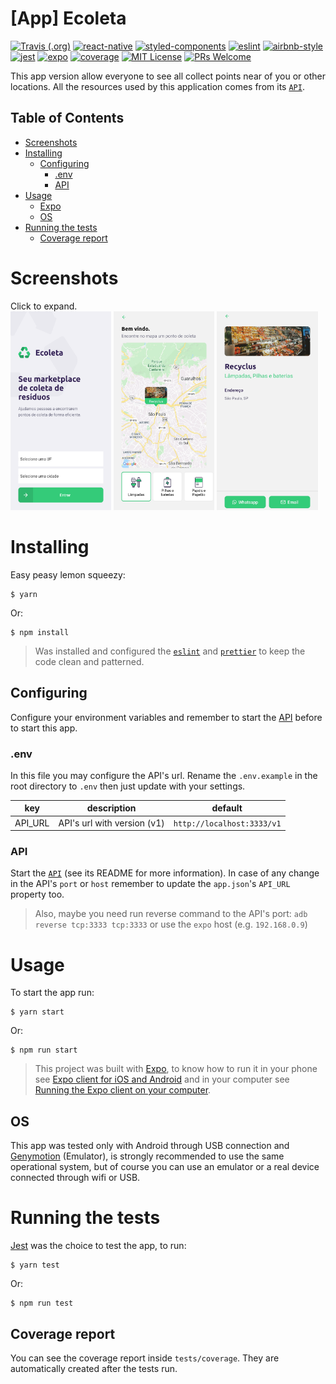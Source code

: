 # [App] Ecoleta
[![Travis (.org)](https://img.shields.io/travis/DiegoVictor/ecoleta-app?logo=travis&style=flat-square)](https://travis-ci.org/DiegoVictor/ecoleta-app)
[![react-native](https://img.shields.io/badge/react--native-0.63.2-61dafb?style=flat-square&logo=react)](https://reactnative.dev/)
[![styled-components](https://img.shields.io/badge/styled_components-5.2.0-db7b86?style=flat-square&logo=styled-components)](https://styled-components.com/)
[![eslint](https://img.shields.io/badge/eslint-6.8.0-4b32c3?style=flat-square&logo=eslint)](https://eslint.org/)
[![airbnb-style](https://flat.badgen.net/badge/style-guide/airbnb/ff5a5f?icon=airbnb)](https://github.com/airbnb/javascript)
[![jest](https://img.shields.io/badge/jest-25.5.4-brightgreen?style=flat-square&logo=jest)](https://jestjs.io/)
[![expo](https://img.shields.io/badge/expo-40.0.0-000000?style=flat-square&logo=expo)](https://expo.io/)
[![coverage](https://img.shields.io/codecov/c/gh/DiegoVictor/ecoleta-app?logo=codecov&style=flat-square)](https://codecov.io/gh/DiegoVictor/ecoleta-app)
[![MIT License](https://img.shields.io/badge/license-MIT-green?style=flat-square)](https://github.com/DiegoVictor/ecoleta-app/blob/master/LICENSE)
[![PRs Welcome](https://img.shields.io/badge/PRs-welcome-brightgreen.svg?style=flat-square)](http://makeapullrequest.com)


This app version allow everyone to see all collect points near of you or other locations. All the resources used by this application comes from its [`API`](https://github.com/DiegoVictor/ecoleta-api).

## Table of Contents
* [Screenshots](#screenshots)
* [Installing](#installing)
  * [Configuring](#configuring)
    * [.env](#env)
    * [API](#api)
* [Usage](#usage)
  * [Expo](#expo)
  * [OS](#os)
* [Running the tests](#running-the-tests)
  * [Coverage report](#coverage-report)

# Screenshots
Click to expand.<br>
<img src="https://raw.githubusercontent.com/DiegoVictor/ecoleta-app/master/screenshots/home.png" width="32%">
<img src="https://raw.githubusercontent.com/DiegoVictor/ecoleta-app/master/screenshots/points.jpg" width="32%">
<img src="https://raw.githubusercontent.com/DiegoVictor/ecoleta-app/master/screenshots/detail.jpg" width="32%">

# Installing
Easy peasy lemon squeezy:
```
$ yarn
```
Or:
```
$ npm install
```
> Was installed and configured the [`eslint`](https://eslint.org/) and [`prettier`](https://prettier.io/) to keep the code clean and patterned.

## Configuring
Configure your environment variables and remember to start the [API](https://github.com/DiegoVictor/ecoleta-api) before to start this app.

### .env
In this file you may configure the API's url. Rename the `.env.example` in the root directory to `.env` then just update with your settings.

key|description|default
---|---|---
API_URL|API's url with version (v1)|`http://localhost:3333/v1`

### API
Start the [`API`](https://github.com/DiegoVictor/ecoleta-api) (see its README for more information). In case of any change in the API's `port` or `host` remember to update the `app.json`'s `API_URL` property too.
> Also, maybe you need run reverse command to the API's port: `adb reverse tcp:3333 tcp:3333` or use the `expo` host (e.g. `192.168.0.9`)

# Usage
To start the app run:
```
$ yarn start
```
Or:
```
$ npm run start
```
> This project was built with [Expo](https://expo.io), to know how to run it in your phone see [Expo client for iOS and Android](https://docs.expo.io/versions/v37.0.0/get-started/installation/#2-mobile-app-expo-client-for-ios) and in your computer see [Running the Expo client on your computer](https://docs.expo.io/versions/v37.0.0/get-started/installation/#running-the-expo-client-on-your-computer).

## OS
This app was tested only with Android through USB connection and [Genymotion](https://www.genymotion.com/) (Emulator), is strongly recommended to use the same operational system, but of course you can use an emulator or a real device connected through wifi or USB.

# Running the tests
[Jest](https://jestjs.io/) was the choice to test the app, to run:
```
$ yarn test
```
Or:
```
$ npm run test
```

## Coverage report
You can see the coverage report inside `tests/coverage`. They are automatically created after the tests run.

